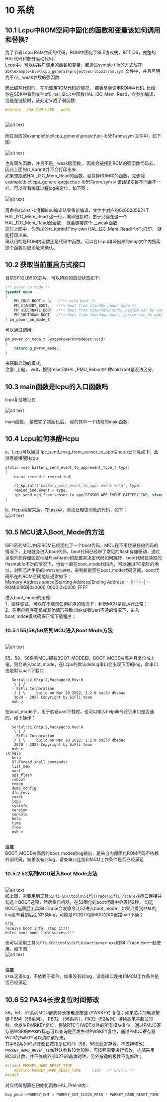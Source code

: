 # 10 系统
## 10.1 Lcpu中ROM空间中固化的函数和变量该如何调用和替换?
  为了节省Lcpu RAM空间的代码，ROM中固化了BLE协议栈，RTT OS，完整的HAL代码和部分驱动代码，<br> 
Lcpu中，可以供客户调用的函数和变量，都通过symble file的方式放在:<br> 
`SDK\example\ble\lcpu_general\project\ec-lb551\rom.sym `文件中，并且声明为不带__weak参数的强函数.<br> 

因此编写代码时，在能调用ROM代码的情况， 都会尽量调用ROM中代码.
比如:<br> 
你在SDK中看到文件bf0_hal_i2c.c中函数HAL_I2C_Mem_Read，会参加编译，但是在链接时，该处定义成了弱函数:<br> 
```c
#define __HAL_ROM_USED __weak 
``` 
<br>![alt text](./assets/system/system001.png)<br>  
而在对应的example\ble\lcpu_general\project\ec-lb551\rom.sym 文件中，如下图:<br> 
<br>![alt text](./assets/system/system002.png)<br>  

也有同名函数，并且不是__weak弱函数， 因此会链接到ROM的强函数代码去，因此上面的rt_kprintf并不会打印出来.<br> 
如果想跑该HAL_I2C_Mem_Read的函数，替换掉ROM中的函数，先删除example\ble\lcpu_general\project\ec-lb551\rom.sym # 该路径项目不同会不一样，可以查看编译过程log来定位，如下图：<br> 
<br>![alt text](./assets/system/system003.png)<br>   
再命令scons -c清掉lcpu编译结果重新编译，文件中对应的0x00005621 T HAL_I2C_Mem_Read 这一行，编译链接时，由于只存在这一个HAL_I2C_Mem_Read弱函数， 就会链接这个 __weak函数<br> 
这时上图中，你添加的rt_kprintf("my own HAL_I2C_Mem_Read\r\n");打印， 就能打印出来.<br> 
确认用的是ROM内函数还是代码中函数，可以在Lcpu编译出来的map文件内搜索这个函数对应地址来确认。<br> 

## 10.2 获取当前重启方式接口
目前SF32LB55X芯片，可以辨别的启动状态如下:<br> 
```c
/** power on mode */
typedef enum
{
    PM_COLD_BOOT = 0，  /**< cold boot */
    PM_STANDBY_BOOT,   /**< boot from standby power mode */
    PM_HIBERNATE_BOOT, /**< boot from hibernate mode, system can be woken up by RTC and PIN precisely */
    PM_SHUTDOWN_BOOT   /**< boot from shutdown mode, system can be woken by RTC and PIN, but wakeup time is not accurate */
} pm_power_on_mode_t;
```
可以通过调用:<br> 
```c
pm_power_on_mode_t SystemPowerOnModeGet(void)
{
    return g_pwron_mode;
}
```
来获取启动的模式;<br> 
注意:  上电， wdt，按键reset和HAL_PMU_Reboot四种cold root是没法区分;<br> 
## 10.3 main函数是lcpu的入口函数吗
lcpu复位地址在<br> 
<br>![alt text](./assets/system/system004.png)<br>   
main函数， 是做完了初始化后， 起的其中一个线程的main函数;<br> 

## 10.4 Lcpu如何唤醒Hcpu
a，Lcpu可以通过 ipc_send_msg_from_sensor_to_app往hcpu发消息如下，此消息能唤醒Hcpu<br> 
```c
static void battery_send_event_to_app(event_type_t type)
{
    event_remind_t remind_ind;

    rt_kprintf("battery_send_event_to_app: event %d\n", type);
    remind_ind.event = type;
    ipc_send_msg_from_sensor_to_app(SENSOR_APP_EVENT_BATTERY_IND, sizeof(event_remind_t), &remind_ind);
}
```
b，Hcpu端醒来后，在task中，添加处理该消息的代码，如下：
<br>![alt text](./assets/system/system005.png)<br>  

## 10.5 MCU进入Boot_Mode的方法

SiFli系列MCU内部ROM已经固化了一个boot代码，MCU在不用烧录任何代码的情况下，上电就会进入boot代码，boot代码已经带了常见的flash存储驱动，通过读取外部存储固定地址Flashtable的配置来决定代码如何跳转，boot代码在读取的flashtable不对的情况下，也会一直在boot_mode代码内，可以通过PC指针的地址，对照芯片手册的`HPSYS地址映射`，来判断是否在boot_mode代码区间，boot代码所在的ROM区间地址通常如下：<br>
Memory|Address space|Starting Address|Ending Address
:--|:--|:--|:--
ROM|64KB|0x0000_0000|0x0000_FFFF

进入boot_mode的用处:<br>
1，硬件调试，可以在不烧录任何程序的情况下，判断MCU是否运行正常；<br>
2，在用户程序死机或其他情形导致Jlink或者Uart不通的情况下，进入boot_mdoe模式确保正常下载程序；<br>

### 10.5.1 55/58/56系列MCU进入Boot Mode方法
<br>![alt text](./assets/system/system006.png)<br>   
55，58，56系列MCU都有BOOT_MODE脚，BOOT_MODE拉高并且复位或上电，则会进入boot_mode，在Lcpu的默认debug串口会出现下面的log，此串口也是默认uart下载口
```
   Serial:c2,Chip:2,Package:0,Rev:0
    \ | /
   - SiFli Corporation
    / | \     build on Mar 20 2022, 1.2.0 build dbebac
    2020 - 2022 Copyright by SiFli team
   msh >
```
在boot_mode下，用于验证uart下载时，也可以输入help命令验证串口是否通的，如下操作：
```
   Serial:c2,Chip:2,Package:0,Rev:0
    \ | /
   - SiFli Corporation
    / | \     build on Mar 20 2022, 1.2.0 build dbebac
    2020 - 2022 Copyright by SiFli team
   msh >
TX:help
   help
   RT-Thread shell commands:
   list_mem 
   uart 
   spi_flash 
   reboot 
   regop 
   dump_config 
   dfu_recv 
   reset 
   lcpu 
   sysinfo 
   version 
   console 
   help 
   time 
   free 
   msh >
```  
<br>**注意**<br> 
BOOT_MODE拉高后的boot_mode的log输出，是来自内部固化ROM代码不依赖外部代码，如果没有此log，请查串口连接和MCU工作条件是否已经满足<br> 
### 10.5.2 52系列MCU进入Boot Mode方法
<br>![alt text](./assets/system/system007.png)<br> 
如上图，需要用到工具`SiFli-SDK\tools\SifliTrace\SifliTrace.exe`串口连接并勾选上BOOT选项，然后重启机器，在52固化的boot代码中会等待2秒， 勾选BOOT选项后工具SifliTrace会发命令让52进入boot_mode，如果只看到`SFBL`的log没有看到后面的2条log，可能是PC的TX到MCU的RX这路uart不通；<br>
```
SFBL
receive boot info, stop it!!!
enter boot mode flow success!!!
```
也可以采用工具`SiFli-SDK\tools\SifliUsartServer.exe`和SifliTrace.exe一起使用，如下图：
<br>![alt text](./assets/system/system008.png)<br> 

<br>**注意**<br>
`SFBL`这条log，不依赖于软件，如果没有此log，请查串口连接和MCU工作条件是否已经满足<br>

## 10.6 52 PA34长按复位时间修改
58，56，52系列MCU都支持长按电源按键 (PWRKEY) 复位；如果芯片的电源按键 PB54（58系列）， PB32 （56系列），PA32（52系列）持续高电平超过10秒，会发生PWRKEY复位，将除RTC与IWDT以外的所有模块复位。通过PMUC寄存器WSR的`PWRKEY`标志可以查询是否发生过PWRKEY复位，通过PMUC寄存器WCR的`PWRKEY`可以清除该标志。<br> 
其中52系列可以修改长按按复位时间（58，56无此寄存器，不支持修改），`PWRKEY_HARD_RESET_TIME`默认参数10为10秒，可按照需要进行修改，内部采用RC32计数，并不依赖外部32768晶体时钟，另外按键的极性不能修改；
```c
#ifndef PWRKEY_HARD_RESET_TIME
    #define PWRKEY_HARD_RESET_TIME     (10)   /* unit:s */
#endif
```
对应代码配置在初始化函数HAL_PreInit内：
```c
hwp_pmuc->PWRKEY_CNT = PWRKEY_CNT_CLOCK_FREQ * PWRKEY_HARD_RESET_TIME ;  //set pwrkey hard reset time time*32768
```

